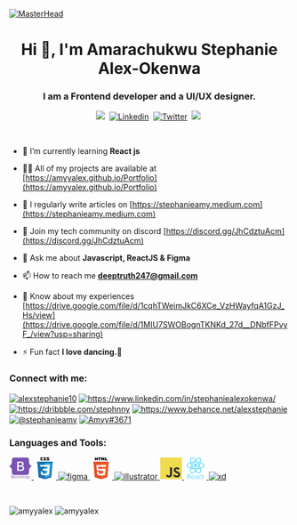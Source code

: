 [![MasterHead](https://chkskills.com/wp-content/uploads/2020/04/banner-bg.gif)](https://rishavchanda.io)
<h1 align="center">Hi 👋, I'm Amarachukwu Stephanie Alex-Okenwa</h1>
<h3 align="center">I am a Frontend developer and a UI/UX designer.</h3>

<p align="center">
<a href="https://amyyalex.github.io/Portfolio"><img src="https://img.shields.io/badge/PORTFOLIO-CC6699?style=for-the-badge&logoColor=white alt="Portfolio" /></a>&nbsp;
<a href="https://www.linkedin.com/in/stephaniealexokenwa/"><img src="https://img.shields.io/badge/-linkedin-yellowgreen?style=for-the-badge&logo=linkedin&logoColor=white" alt="Linkedin" /></a>&nbsp;
<a href="https://twitter.com/alexstephanie10"><img src="https://img.shields.io/badge/Twitter-1DA1F2?style=for-the-badge&logo=twitter&logoColor=white" alt="Twitter" /></a>&nbsp;
<a href="https://dribbble.com/stephnny"><img src="https://img.shields.io/badge/-dribbble-blueviolet?style=for-the-badge&logo=dribbble&logoColor=white alt="Dribbble" /></a>&nbsp;
</p>
<br />

- 🌱 I’m currently learning **React js**

- 👨‍💻 All of my projects are available at [https://amyyalex.github.io/Portfolio](https://amyyalex.github.io/Portfolio)

- 📝 I regularly write articles on [https://stephanieamy.medium.com](https://stephanieamy.medium.com)

- :busts_in_silhouette: Join my tech community on discord [https://discord.gg/JhCdztuAcm](https://discord.gg/JhCdztuAcm)

- 💬 Ask me about **Javascript, ReactJS & Figma**

- 📫 How to reach me **deeptruth247@gmail.com**

- 📄 Know about my experiences [https://drive.google.com/file/d/1cqhTWeimJkC6XCe_VzHWayfqA1GzJ_Hs/view](https://drive.google.com/file/d/1MIU7SWOBognTKNKd_27d__DNbfFPvyF_/view?usp=sharing)

- ⚡ Fun fact **I love dancing.💃**

<h3 align="left">Connect with me:</h3>
<p align="left">
<a href="https://twitter.com/alexstephanie10" target="blank"><img align="center" src="https://raw.githubusercontent.com/rahuldkjain/github-profile-readme-generator/master/src/images/icons/Social/twitter.svg" alt="alexstephanie10" height="30" width="40" /></a>
<a href="https://linkedin.com/in/https://www.linkedin.com/in/stephaniealexokenwa/" target="blank"><img align="center" src="https://raw.githubusercontent.com/rahuldkjain/github-profile-readme-generator/master/src/images/icons/Social/linked-in-alt.svg" alt="https://www.linkedin.com/in/stephaniealexokenwa/" height="30" width="40" /></a>
<a href="https://dribbble.com/https://dribbble.com/stephnny" target="blank"><img align="center" src="https://raw.githubusercontent.com/rahuldkjain/github-profile-readme-generator/master/src/images/icons/Social/dribbble.svg" alt="https://dribbble.com/stephnny" height="30" width="40" /></a>
<a href="https://www.behance.net/https://www.behance.net/alexstephanie" target="blank"><img align="center" src="https://raw.githubusercontent.com/rahuldkjain/github-profile-readme-generator/master/src/images/icons/Social/behance.svg" alt="https://www.behance.net/alexstephanie" height="30" width="40" /></a>
<a href="https://medium.com/@stephanieamy" target="blank"><img align="center" src="https://raw.githubusercontent.com/rahuldkjain/github-profile-readme-generator/master/src/images/icons/Social/medium.svg" alt="@stephanieamy" height="30" width="40" /></a>
<a href="https://discord.gg/Amyy#3671" target="blank"><img align="center" src="https://raw.githubusercontent.com/rahuldkjain/github-profile-readme-generator/master/src/images/icons/Social/discord.svg" alt="Amyy#3671" height="30" width="40" /></a>
</p>

<h3 align="left">Languages and Tools:</h3>
<p align="left"> <a href="https://getbootstrap.com" target="_blank" rel="noreferrer"> <img src="https://raw.githubusercontent.com/devicons/devicon/master/icons/bootstrap/bootstrap-plain-wordmark.svg" alt="bootstrap" width="40" height="40"/> </a> <a href="https://www.w3schools.com/css/" target="_blank" rel="noreferrer"> <img src="https://raw.githubusercontent.com/devicons/devicon/master/icons/css3/css3-original-wordmark.svg" alt="css3" width="40" height="40"/> </a> <a href="https://www.figma.com/" target="_blank" rel="noreferrer"> <img src="https://www.vectorlogo.zone/logos/figma/figma-icon.svg" alt="figma" width="40" height="40"/> </a> <a href="https://www.w3.org/html/" target="_blank" rel="noreferrer"> <img src="https://raw.githubusercontent.com/devicons/devicon/master/icons/html5/html5-original-wordmark.svg" alt="html5" width="40" height="40"/> </a> <a href="https://www.adobe.com/in/products/illustrator.html" target="_blank" rel="noreferrer"> <img src="https://www.vectorlogo.zone/logos/adobe_illustrator/adobe_illustrator-icon.svg" alt="illustrator" width="40" height="40"/> </a> <a href="https://developer.mozilla.org/en-US/docs/Web/JavaScript" target="_blank" rel="noreferrer"> <img src="https://raw.githubusercontent.com/devicons/devicon/master/icons/javascript/javascript-original.svg" alt="javascript" width="40" height="40"/> </a> <a href="https://reactjs.org/" target="_blank" rel="noreferrer"> <img src="https://raw.githubusercontent.com/devicons/devicon/master/icons/react/react-original-wordmark.svg" alt="react" width="40" height="40"/> </a> <a href="https://www.adobe.com/products/xd.html" target="_blank" rel="noreferrer"> <img src="https://cdn.worldvectorlogo.com/logos/adobe-xd.svg" alt="xd" width="40" height="40"/> </a> </p>

<br/>
<p align="left">
<img src="https://github-readme-stats.vercel.app/api/top-langs?username=amyyalex&show_icons=true&locale=en&layout=compact" alt="amyyalex" width="410" />
<img src="https://github-readme-stats.vercel.app/api?username=amyyalex&show_icons=true&locale=en" alt="amyyalex" width="410"/>
</p>

